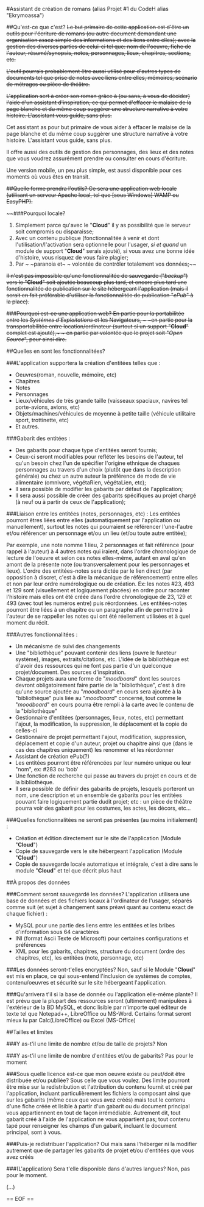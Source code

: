 #Assistant de création de romans (alias Projet #1 du CodeH alias "Ekrymoassa")

##Qu'est-ce que c'est?
~~Le but primaire de cette application est d'être un outils pour l'écriture de romans (ou autre document demandant une organisation assez simple des informations et des liens entre elles); avec la gestion des diverses parties de celui-ci tel que: nom de l'oeuvre, fiche de l'auteur, résumé/synopsis, notes, personnages, lieux, chapitres, sections, etc.~~

~~L'outil pourrais probablement être aussi utilisé pour d'autres types de documents tel que prise de notes avec liens entre elles, mémoires, scénario de métrages ou pièce de théâtre.~~

~~L'application sert à créer son roman grâce à (ou sans, à vous de décider) l'aide d'un assistant d'inspiration, ce qui permet d'effacer le malaise de la page blanche et du même coup suggèrer une structure narrative à votre histoire. L'assistant vous guide, sans plus.~~

Cet assistant as pour but primaire de vous aider à effacer le malaise de la page blanche et du même coup suggèrer une structure narrative à votre histoire. L'assistant vous guide, sans plus.

Il offre aussi des outils de gestion des personnages, des lieux et des notes que  vous voudrez assurément prendre ou consulter en cours d'écriture.

Une version mobile, un peu plus simple, est aussi disponible pour ces moments où vous êtes en transit.

~~##Quelle forme prendra l'outils?
Ce sera une application web locale (utilisant un serveur Apache local, tel que [sous Windows] WAMP ou EasyPHP).~~

~~###Pourquoi locale?
1. Simplement parce qu'avec le "**Cloud**" il y as possibilité que le serveur soit compromis ou disparaisse;
2. Avec un contenu publique (fonctionnalitée à venir et dont l'utilisation/l'activation sera optionnelle pour l'usager, *si et quand* un module de support "**Cloud**" serais ajouté), si vous avez une bonne idée d'histoire, vous risquez de vous faire plagier;
3. Par ~ ~paranoia et~ ~ volontée de contrôler totalement vos données;~~

~~Il n'est pas impossible qu'une fonctionnalitée de sauvegarde ("*backup*") vers le "**Cloud**" soit ajoutée beaucoup plus tard, et encore plus tard une fonctionnalitée de publication sur le site hébergeant l'application (mais il serait en fait préférable d'utiliser la fonctionnalitée de publication "*ePub*" à la place).~~

~~###Pourquoi est-ce une application web?
En partie pour la portabilitée entre les *Systèmes d'Exploitations* et les Navigateurs, ~ ~en partie pour la transportabilitée entre location/ordinateur (surtout si un support "**Cloud**" complet est ajouté),~ ~ en partie par volontée que le projet soit "*Open Source*", pour ainsi dire.~~


##Quelles en sont les fonctionnalitées?

###L'application supportera la création d'entitées telles que :

* Oeuvres(roman, nouvelle, mémoire, etc)
* Chapitres
* Notes
* Personnages
* Lieux/véhicules de très grande taille (vaisseaux spaciaux, navires tel porte-avions, avions, etc)
* Objets/machines/véhicules de moyenne à petite taille (véhicule utilitaire sport, trottinette, etc)
* Et autres.

###Gabarit des entitées :
* Des gabarits pour chaque type d'entitées seront fournis;
* Ceux-ci seront modifiables pour refléter les besoins de l'auteur, tel qu'un besoin chez l'un de spécifier l'origine ethnique de chaques personnages au travers d'un choix (plutôt que dans la description générale) ou chez un autre auteur la préférence de mode de vie alimentaire (omnivore, végétaRien, végétaLien, etc);
* Il sera possible de modifier les gabarits par défaut de l'application;
* Il sera aussi possible de créer des gabarits spécifiques au projet chargé (à neuf ou à partir de ceux de l'application);

###Liaison entre les entitées (notes, personnages, etc) :
Les entitées pourront êtres liées entre elles (automatiquement par l'application ou manuellement), surtout les notes qui pourraient se référencer l'une-l'autre et/ou référencer un personnage et/ou un lieu (et/ou toute autre entitée);

Par exemple, une note nomme 1 lieu, 2 personnages et fait référence (pour rappel à l'auteur) à 4 autres notes qui iraient, dans l'ordre chronologique de lecture de l'oeuvre et selon ces notes elles-même, autant en aval qu'en amont de la présente note (ou transversalement pour les personnages et lieux). L'ordre des entitées-notes sera dictée par le lien direct (par opposition à discret, c'est à dire la mécanique de référencement) entre elles et non par leur ordre numérologique ou de création. Ex: les notes #23, 493 et 129 sont (visuellement et logiquement placées) en ordre pour raconter l'histoire mais elles ont été créée dans l'ordre chronologique de 23, 129 et 493 (avec tout les numéros entre) puis réordonnées. Les entitées-notes pourront être liées à un chapitre ou un paragraphe afin de permettre à l'auteur de se rappeller les notes qui ont été réellement utilisées et à quel moment du récit.

###Autres fonctionnalitées :
* Un mécanisme de suivi des changements 
* Une "bibliothèque" pouvant contenir des liens (ouvre le fureteur système), images, extraits/citations, etc. L'idée de la bibliothèque est d'avoir des ressources qui ne font pas partie d'un quelconque projet/document. Des sources d'inspiration.
* Chaque projets aura une forme de "*moodboard*" dont les sources devront obligatoirement faire partie de la "bibliothèque", c'est à dire qu'une source ajoutée au "*moodboard*" en cours sera ajoutée à la "bibliothèque" puis liée au "*moodboard*" concerné, tout comme le "*moodboard*" en cours pourra être rempli à la carte avec le contenu de la "bibliothèque"
* Gestionnaire d'entitées (personnages, lieux, notes, etc) permettant l'ajout, la modification, la suppression, le déplacement et la copie de celles-ci
* Gestionnaire de projet permettant l'ajout, modification, suppression, déplacement et copie d'un auteur, projet ou chapitre ainsi que (dans le cas des chapitres uniquement) les renommer et les réordonner
* Assistant de création ePub(?)
* Les entitées pourront être référencées par leur numéro unique ou leur "nom", ex: #283 ou 'bob'
* Une fonction de recherche qui passe au travers du projet en cours et de la bibliothèque.
* Il sera possible de définir des gabarits de projets, lesquels porteront un nom, une description et un ensemble de gabarits pour les entitées pouvant faire logiquement partie dudit projet; etc : un pièce de théâtre pourra voir des gabarit pour les costumes, les actes, les décors, etc...

###Quelles fonctionnalitées ne seront pas présentes (au moins initialement) :
- Création et édition directement sur le site de l'application (Module "**Cloud**")
- Copie de sauvegarde vers le site hébergeant l'application  (Module "**Cloud**")
- Copie de sauvegarde locale automatique et intégrale, c'est à dire sans le module "**Cloud**" et tel que décrit plus haut


##À propos des données

###Comment seront sauvegardé les données?
L'application utilisera une base de données et des fichiers locaux à l'ordinateur de l'usager, séparés comme suit (et sujet à changement sans préavi quant au contenu exact de chaque fichier) :
* MySQL pour une partie des liens entre les entitées et les bribes d'information sous 64 caractères
* INI (format Ascii Texte de Microsoft) pour certaines configurations et préférences
* XML pour les gabarits, chapitres, structure du document (ordre des chapitres, etc), les entitées (note, personnage, etc)

###Les données seront-t'elles encryptées?
Non, sauf si le Module "**Cloud**" est mis en place, ce qui sous-entend l'inclusion de systèmes de comptes, contenu/oeuvres et sécurité sur le site hébergeant l'application.

###Qu'arrivera t'il si la base de donnée ou l'application elle-même plante?
Il est prévu que la plupart des ressources seront (ultimement) manipulées à l'extérieur de la BD MySQL, et donc lisible par n'importe quel éditeur de texte tel que Notepad++, LibreOffice ou MS-Word. Certains format seront mieux lu par Calc(LibreOffice) ou Excel (MS-Office)


##Tailles et limites

###Y as-t'il une limite de nombre et/ou de taille de projets?
Non

###Y as-t'il une limite de nombre d'entitées et/ou de gabarits?
Pas pour le moment

###Sous quelle licence est-ce que mon oeuvre existe ou peut/doit être distribuée et/ou publiée?
Sous celle que vous voulez. Des limite pourront être mise sur la redistribution et l'attribution du contenu fournit et créé par l'application, incluant particulièrement les fichiers la composant ainsi que sur les gabarits (même ceux que vous avez créés) mais tout le contenu d'une fiche créée et lisible à partir d'un gabarit ou du document principal vous appartiennent en tout de façon irrémédiable. Autrement dit, tout gabarit créé à l'aide de l'application ne vous appartient pas; tout contenu tapé pour renseigner les champs d'un gabarit, incluant le document principal, sont à vous.

###Puis-je redistribuer l'application?
Oui mais sans l'héberger ni la modifier autrement que de partager les gabarits de projet et/ou d'entitées que vous avez créés

###(L'application) Sera t'elle disponible dans d'autres langues?
Non, pas pour le moment.

(...)

== EOF ==
